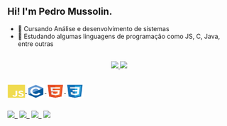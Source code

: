 ## Hi! I'm Pedro Mussolin.

- 🔭 Cursando Análise e desenvolvimento de sistemas
- 👯 Estudando algumas linguagens de programação como JS, C, Java, entre outras
<br>

<div align="center">
  <a href="https://github.com/pedromussolin">
  <img height="140em" src="https://github-readme-stats.vercel.app/api?username=pedromussolin&show_icons=true&theme=dark&include_all_commits=true&count_private=true"/>
  <img height="140em" src="https://github-readme-stats.vercel.app/api/top-langs/?username=pedromussolin&layout=compact&langs_count=7&theme=dark"/>
</div>
 <br>

<div style="display: inline_block"><br>
  <img align="center" alt="Rafa-Js" height="30" width="40" src="https://raw.githubusercontent.com/devicons/devicon/master/icons/javascript/javascript-plain.svg">
  <img align="center" alt="Rafa-Ts" height="30" width="40" src="https://raw.githubusercontent.com/devicons/devicon/master/icons/c/c-original.svg">
  <img align="center" alt="Rafa-HTML" height="30" width="40" src="https://raw.githubusercontent.com/devicons/devicon/master/icons/html5/html5-original.svg">
  <img align="center" alt="Rafa-CSS" height="30" width="40" src="https://raw.githubusercontent.com/devicons/devicon/master/icons/css3/css3-original.svg">
</div>

##

<div> 
  <a href="https://www.instagram.com/pedro.mussolin/" target="_blank"><img src="https://img.shields.io/badge/-Instagram-%23E4405F?style=for-the-badge&logo=instagram&logoColor=white" target="_blank">&ensp;</a>
 	<a href="https://www.twitch.tv/pedrosomussolin" target="_blank"><img src="https://img.shields.io/badge/Twitch-9146FF?style=for-the-badge&logo=twitch&logoColor=white" target="_blank">&ensp;</a>
  <a href = "mailto:phmayrestrabalho@gmail.com"><img src="https://img.shields.io/badge/-Gmail-%23333?style=for-the-badge&logo=gmail&logoColor=white" target="_blank">&ensp;</a>
  <a href="https://www.linkedin.com/in/pedromussolin/" target="_blank"><img src="https://img.shields.io/badge/-LinkedIn-%230077B5?style=for-the-badge&logo=linkedin&logoColor=white" target="_blank"></a>
</div>
 
